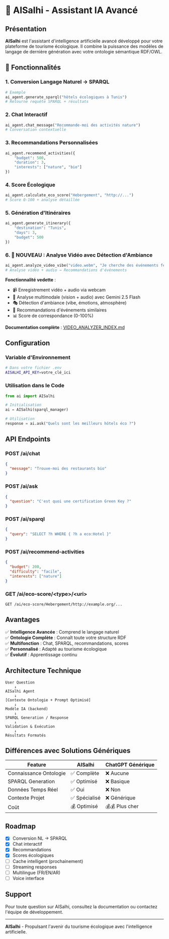 # 🤖 AISalhi - Assistant IA Avancé

## Présentation

**AISalhi** est l'assistant d'intelligence artificielle avancé développé pour votre plateforme de tourisme écologique. Il combine la puissance des modèles de langage de dernière génération avec votre ontologie sémantique RDF/OWL.

## 🌟 Fonctionnalités

### 1. Conversion Langage Naturel → SPARQL
```python
# Exemple
ai_agent.generate_sparql("hôtels écologiques à Tunis")
# Retourne requête SPARQL + résultats
```

### 2. Chat Interactif
```python
ai_agent.chat_message("Recommande-moi des activités nature")
# Conversation contextuelle
```

### 3. Recommandations Personnalisées
```python
ai_agent.recommend_activities({
    "budget": 500,
    "duration": 3,
    "interests": ["nature", "bio"]
})
```

### 4. Score Écologique
```python
ai_agent.calculate_eco_score("Hebergement", "http://...")
# Score 0-100 + analyse détaillée
```

### 5. Génération d'Itinéraires
```python
ai_agent.generate_itinerary({
    "destination": "Tunis",
    "days": 3,
    "budget": 500
})
```

### 6. 🎥 **NOUVEAU : Analyse Vidéo avec Détection d'Ambiance**
```python
ai_agent.analyze_video_vibe("video.webm", "Je cherche des événements festifs")
# Analyse vidéo + audio → Recommandations d'événements
```

**Fonctionnalité vedette** :
- 📹 Enregistrement vidéo + audio via webcam
- 🤖 Analyse multimodale (vision + audio) avec Gemini 2.5 Flash
- 🎭 Détection d'ambiance (vibe, émotions, atmosphère)
- 🎯 Recommandations d'événements similaires
- 📊 Score de correspondance (0-100%)

**Documentation complète** : [VIDEO_ANALYZER_INDEX.md](./VIDEO_ANALYZER_INDEX.md)

## Configuration

### Variable d'Environnement
```bash
# Dans votre fichier .env
AISALHI_API_KEY=votre_clé_ici
```

### Utilisation dans le Code
```python
from ai import AISalhi

# Initialisation
ai = AISalhi(sparql_manager)

# Utilisation
response = ai.ask("Quels sont les meilleurs hôtels éco ?")
```

## API Endpoints

### POST /ai/chat
```json
{
  "message": "Trouve-moi des restaurants bio"
}
```

### POST /ai/ask
```json
{
  "question": "C'est quoi une certification Green Key ?"
}
```

### POST /ai/sparql
```json
{
  "query": "SELECT ?h WHERE { ?h a eco:Hotel }"
}
```

### POST /ai/recommend-activities
```json
{
  "budget": 200,
  "difficulty": "facile",
  "interests": ["nature"]
}
```

### GET /ai/eco-score/\<type\>/\<uri\>
```
GET /ai/eco-score/Hebergement/http://example.org/...
```

## Avantages

✅ **Intelligence Avancée** : Comprend le langage naturel  
✅ **Ontologie Complète** : Connaît toute votre structure RDF  
✅ **Multifonction** : Chat, SPARQL, recommandations, scores  
✅ **Personnalisé** : Adapté au tourisme écologique  
✅ **Évolutif** : Apprentissage continu

## Architecture Technique

```
User Question
    ↓
AISalhi Agent
    ↓
[Contexte Ontologie + Prompt Optimisé]
    ↓
Modèle IA (backend)
    ↓
SPARQL Generation / Response
    ↓
Validation & Exécution
    ↓
Résultats Formatés
```

## Différences avec Solutions Génériques

| Feature | AISalhi | ChatGPT Générique |
|---------|---------|-------------------|
| Connaissance Ontologie | ✅ Complète | ❌ Aucune |
| SPARQL Generation | ✅ Optimisé | ❌ Basique |
| Données Temps Réel | ✅ Oui | ❌ Non |
| Contexte Projet | ✅ Spécialisé | ❌ Générique |
| Coût | 💰 Optimisé | 💰💰 Plus cher |

## Roadmap

- [x] Conversion NL → SPARQL
- [x] Chat interactif
- [x] Recommandations
- [x] Scores écologiques
- [ ] Cache intelligent (prochainement)
- [ ] Streaming responses
- [ ] Multilingue (FR/EN/AR)
- [ ] Voice interface

## Support

Pour toute question sur AISalhi, consultez la documentation ou contactez l'équipe de développement.

---

**AISalhi** - Propulsant l'avenir du tourisme écologique avec l'intelligence artificielle.
